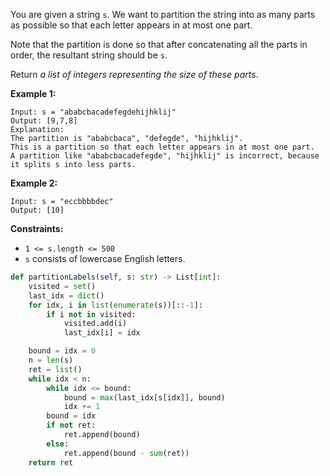 You are given a string `s`. We want to partition the string into as many parts as possible so that each letter appears in at most one part.

Note that the partition is done so that after concatenating all the parts in order, the resultant string should be `s`.

Return *a list of integers representing the size of these parts*.

 

**Example 1:**

```
Input: s = "ababcbacadefegdehijhklij"
Output: [9,7,8]
Explanation:
The partition is "ababcbaca", "defegde", "hijhklij".
This is a partition so that each letter appears in at most one part.
A partition like "ababcbacadefegde", "hijhklij" is incorrect, because it splits s into less parts.
```

**Example 2:**

```
Input: s = "eccbbbbdec"
Output: [10]
```

 

**Constraints:**

- `1 <= s.length <= 500`
- `s` consists of lowercase English letters.

```python
def partitionLabels(self, s: str) -> List[int]:
    visited = set()
    last_idx = dict()
    for idx, i in list(enumerate(s))[::-1]:
        if i not in visited:
            visited.add(i)
            last_idx[i] = idx

    bound = idx = 0
    n = len(s)
    ret = list()
    while idx < n:
        while idx <= bound:
            bound = max(last_idx[s[idx]], bound)
            idx += 1
        bound = idx
        if not ret:
            ret.append(bound)
        else:
            ret.append(bound - sum(ret))
    return ret
```